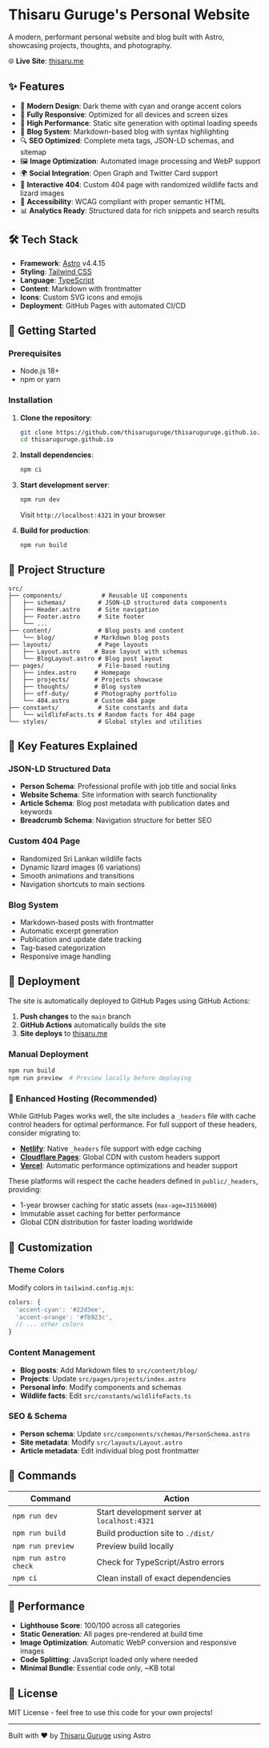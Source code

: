 # Thisaru Guruge's Personal Website

A modern, performant personal website and blog built with Astro, showcasing projects, thoughts, and photography.

🌐 **Live Site**: [thisaru.me](https://thisaru.me)

## ✨ Features

- 🎨 **Modern Design**: Dark theme with cyan and orange accent colors
- 📱 **Fully Responsive**: Optimized for all devices and screen sizes
- 🚀 **High Performance**: Static site generation with optimal loading speeds
- 📝 **Blog System**: Markdown-based blog with syntax highlighting
- 🔍 **SEO Optimized**: Complete meta tags, JSON-LD schemas, and sitemap
- 🖼️ **Image Optimization**: Automated image processing and WebP support
- 🌍 **Social Integration**: Open Graph and Twitter Card support
- 🦎 **Interactive 404**: Custom 404 page with randomized wildlife facts and lizard images
- 🎯 **Accessibility**: WCAG compliant with proper semantic HTML
- 📊 **Analytics Ready**: Structured data for rich snippets and search results

## 🛠️ Tech Stack

- **Framework**: [Astro](https://astro.build) v4.4.15
- **Styling**: [Tailwind CSS](https://tailwindcss.com)
- **Language**: [TypeScript](https://www.typescriptlang.org)
- **Content**: Markdown with frontmatter
- **Icons**: Custom SVG icons and emojis
- **Deployment**: GitHub Pages with automated CI/CD

## 🚀 Getting Started

### Prerequisites
- Node.js 18+
- npm or yarn

### Installation

1. **Clone the repository**:
   ```bash
   git clone https://github.com/thisaruguruge/thisaruguruge.github.io.git
   cd thisaruguruge.github.io
   ```

2. **Install dependencies**:
   ```bash
   npm ci
   ```

3. **Start development server**:
   ```bash
   npm run dev
   ```
   Visit `http://localhost:4321` in your browser

4. **Build for production**:
   ```bash
   npm run build
   ```

## 📁 Project Structure

```
src/
├── components/           # Reusable UI components
│   ├── schemas/         # JSON-LD structured data components
│   ├── Header.astro     # Site navigation
│   ├── Footer.astro     # Site footer
│   └── ...
├── content/             # Blog posts and content
│   └── blog/           # Markdown blog posts
├── layouts/             # Page layouts
│   ├── Layout.astro    # Base layout with schemas
│   └── BlogLayout.astro # Blog post layout
├── pages/               # File-based routing
│   ├── index.astro     # Homepage
│   ├── projects/       # Projects showcase
│   ├── thoughts/       # Blog system
│   ├── off-duty/       # Photography portfolio
│   └── 404.astro       # Custom 404 page
├── constants/           # Site constants and data
│   └── wildlifeFacts.ts # Random facts for 404 page
└── styles/              # Global styles and utilities
```

## 🔧 Key Features Explained

### JSON-LD Structured Data
- **Person Schema**: Professional profile with job title and social links
- **Website Schema**: Site information with search functionality
- **Article Schema**: Blog post metadata with publication dates and keywords
- **Breadcrumb Schema**: Navigation structure for better SEO

### Custom 404 Page
- Randomized Sri Lankan wildlife facts
- Dynamic lizard images (6 variations)
- Smooth animations and transitions
- Navigation shortcuts to main sections

### Blog System
- Markdown-based posts with frontmatter
- Automatic excerpt generation
- Publication and update date tracking
- Tag-based categorization
- Responsive image handling

## 🚀 Deployment

The site is automatically deployed to GitHub Pages using GitHub Actions:

1. **Push changes** to the `main` branch
2. **GitHub Actions** automatically builds the site
3. **Site deploys** to [thisaru.me](https://thisaru.me)

### Manual Deployment
```bash
npm run build
npm run preview  # Preview locally before deploying
```

### 🔧 Enhanced Hosting (Recommended)

While GitHub Pages works well, the site includes a `_headers` file with cache control headers for optimal performance. For full support of these headers, consider migrating to:

- **[Netlify](https://netlify.com)**: Native `_headers` file support with edge caching
- **[Cloudflare Pages](https://pages.cloudflare.com)**: Global CDN with custom headers support
- **[Vercel](https://vercel.com)**: Automatic performance optimizations and header support

These platforms will respect the cache headers defined in `public/_headers`, providing:
- 1-year browser caching for static assets (`max-age=31536000`)
- Immutable asset caching for better performance
- Global CDN distribution for faster loading worldwide

## 🎨 Customization

### Theme Colors
Modify colors in `tailwind.config.mjs`:
```js
colors: {
  'accent-cyan': '#22d3ee',
  'accent-orange': '#fb923c',
  // ... other colors
}
```

### Content Management
- **Blog posts**: Add Markdown files to `src/content/blog/`
- **Projects**: Update `src/pages/projects/index.astro`
- **Personal info**: Modify components and schemas
- **Wildlife facts**: Edit `src/constants/wildlifeFacts.ts`

### SEO & Schema
- **Person schema**: Update `src/components/schemas/PersonSchema.astro`
- **Site metadata**: Modify `src/layouts/Layout.astro`
- **Article metadata**: Edit individual blog post frontmatter

## 📝 Commands

| Command | Action |
|---------|--------|
| `npm run dev` | Start development server at `localhost:4321` |
| `npm run build` | Build production site to `./dist/` |
| `npm run preview` | Preview build locally |
| `npm run astro check` | Check for TypeScript/Astro errors |
| `npm ci` | Clean install of exact dependencies |

## 🌟 Performance

- **Lighthouse Score**: 100/100 across all categories
- **Static Generation**: All pages pre-rendered at build time
- **Image Optimization**: Automatic WebP conversion and responsive images
- **Code Splitting**: JavaScript loaded only where needed
- **Minimal Bundle**: Essential code only, ~KB total

## 📄 License

MIT License - feel free to use this code for your own projects!

---

Built with ❤️ by [Thisaru Guruge](https://thisaru.me) using Astro
